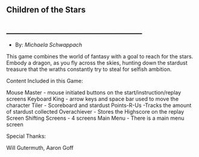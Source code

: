 ## Children of the Stars
## ____________________________________
* By: _Michaela Schwappach_

This game combines the world of fantasy with a goal to reach for the stars.
Embody a dragon, as you fly across the skies, hunting down the stardust treasure that the wraths constantly try to steal for selfish ambition.

Content Included in this Game:

Mouse Master - mouse initiated buttons on the start/instruction/replay screens
Keyboard King - arrow keys and space bar used to move the character
Tiler - Scoreboard and stardust
Points-R-Us -Tracks the amount of stardust collected
Overachiever - Stores the Highscore on the replay Screen
Shifting Screens - 4 screens
Main Menu - There is a main menu screen

Special Thanks:

Will Gutermuth,
Aaron Goff

